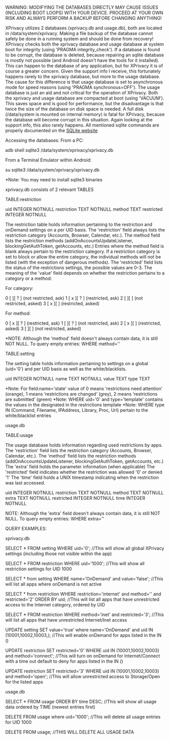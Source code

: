 WARNING: MODIFYING THE DATABASES DIRECTLY MAY CAUSE ISSUES (INCLUDING BOOT LOOPS) WITH YOUR DEVICE. PROCEED AT YOUR OWN RISK AND ALWAYS PERFORM A BACKUP BEFORE CHANGING ANYTHING!

XPrivacy utilizes 2 databases (xprivacy.db and usage.db), both are located in /data/system/xprivacy.
Making a file backup of the database cannot safely be done in a running system and should be done from recovery!
XPrivacy checks both the xprivacy database and usage database at system boot for integrity (using 'PRAGMA integrity_check'). 
If a database is found to be corrupt, the database is deleted, because repairing an sqlite database is mostly not possible (and Android doesn't have the tools for it installed).
This can happen to the database of any application, but for XPrivacy it is of course a greater concern.
Given the support info I receive, this fortunately happens rarely to the xprivacy database, but more to the usage database. 
The cause for this difference is that usage database is set to asynchronous mode for speed reasons (using 'PRAGMA synchronous=OFF').
The usage database is just an aid and not critical for the operation of XPrivacy. Both the xprivacy and usage database are compacted at boot (using 'VACUUM').
This saves space and is good for performance, but the disadvantage is that twice the size of the database on disk space is needed. 
A full disk (/data/system is mounted on internal memory) is fatal for XPrivacy, because the database will become corrupt in this situation. Again looking at the support info, this also rarely happens. 
All mentioned sqlite commands are properly documented on the [SQLite website](http://www.sqlite.org/)

Accessing the databases:
From a PC:

adb shell
sqlite3 /data/system/xprivacy/xprivacy.db

From a Terminal Emulator within Android:

su
sqlite3 /data/system/xprivacy/xprivacy.db

*Note: You may need to install sqlite3 binaries

xprivacy.db consists of 2 relevant TABLES

TABLE:restriction

uid         INTEGER   	NOTNULL
restriction TEXT      	NOTNULL
method      TEXT
restricted  INTEGER   	NOTNULL

The restriction table holds information pertaining to the restriction and onDemand settings on a per UID basis.
The 'restriction' field always lists the restriction category (Accounts, Browser, Calendar, etc.).
The method field lists the restriction methods (addOnAccountsUpdateListener, blockingGetAuthToken, getAccounts, etc.) Entries where the method field is blank always pertain to the restriction category.
If a restriction category is set to block or allow the entire category, the individual methods will not be listed (with the exception of dangerous methods).
The 'restricted' field lists the status of the restrictions settings, the possible values are 0-3.
The meaning of the 'value' field depends on whether the restriction pertains to a category or a method:

For category:

0	[   ][ ? ]	(not restricted, ask)
1	[ x ][ ? ]	(restricted, ask)
2	[   ][   ]	(not restricted, asked)
3	[ x ][   ]	(restricted, asked)

For method:

0	[ x ][ ? ]	(restricted, ask)
1	[   ][ ? ]	(not restricted, ask)
2	[ x ][   ]	(restricted, asked)
3	[   ][   ]	(not restricted, asked)

*NOTE: Although the 'method' field doesn't always contain data, it is still NOT NULL. To query empty entries: WHERE method=''

TABLE:setting

The setting table holds information pertaining to settings on a global (uid='0') and per UID basis as well as the white/blacklists. 

uid         INTEGER		NOTNULL
name        TEXT		NOTNULL
value       TEXT
type        TEXT

*Note: For field:name='state' value of 0 means ‘restrictions need attention’ (orange), 1 means ‘restrictions are changed’ (grey), 2 means ‘restrictions are submitted’ (green)
*Note: WHERE uid='0' and type='template' contains the values in the designated in the restrictions template
*Note: WHERE type IN (Command, Filename, IPAddress, Library, Proc, Url) pertain to the white/blacklist entries

usage.db

TABLE:usage


The usage database holds information regarding used restrictions by apps. 
The 'restriction' field lists the restriction category (Accounts, Browser, Calendar, etc.).
The 'method' field lists the restriction methods (addOnAccountsUpdateListener, blockingGetAuthToken, getAccounts, etc.)
The 'extra' field holds the parameter information (when applicable)
The 'restricted' field indicates whether the restriction was allowed '0' or denied '1'
The 'time' field holds a UNIX timestamp indicating when the restriction was last accessed.


uid		INTEGER		NOTNULL
restriction	TEXT		NOTNULL
method		TEXT		NOTNULL
extra		TEXT		NOTNULL
restricted	INTEGER		NOTNULL
time		INTEGER		NOTNULL

NOTE: Although the 'extra' field doesn't always contain data, it is still NOT NULL. To query empty entries: WHERE extra=''

QUERY EXAMPLES:

xprivacy.db

SELECT * FROM setting WHERE uid='0';
//This will show all global XPrivacy settings (including those not visible within the app)

SELECT * FROM restriction WHERE uid='1000';
//This will show all restriction settings for UID 1000

SELECT * from setting WHERE name='OnDemand' and value='false';
//This will list all apps where onDemand is not active

SELECT * from restriction WHERE restriction='internet' and method='' and restricted='2' ORDER BY uid;
//This will list all apps that have unrestricted access to the Internet category, ordered by UID

SELECT * FROM restriction WHERE method='inet' and restricted='3';
//This will list all apps that have unrestricted Internet/Inet access

UPDATE setting SET value='true' where name='OnDemand' and uid IN (10001,10002,10003,);
//This will enable onDemand for apps listed in the IN ()

UPDATE restriction SET restricted='0' WHERE uid IN (10001,10002,10003) and method='connect';
//This will turn on onDemand for Internet/Connect with a time out default to deny for apps listed in the IN ()

UPDATE restriction SET restricted='3' WHERE uid IN (10001,10002,10003) and method='open';
//This will allow unrestricted access to Storage/Open for the listed apps

usage.db

SELECT * FROM usage ORDER BY time DESC;
//This will show all usage data ordered by TIME (newest entries first)

DELETE FROM usage where uid='1000';
//This will delete all usage entries for UID 1000

DELETE FROM usage;
//THIS WILL DELETE ALL USAGE DATA
